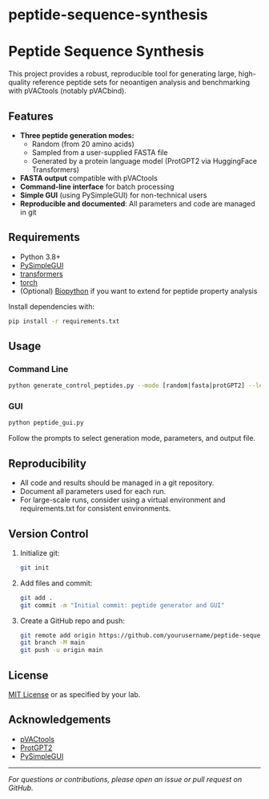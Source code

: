 # peptide-sequence-synthesis

# Peptide Sequence Synthesis

This project provides a robust, reproducible tool for generating large, high-quality reference peptide sets for neoantigen analysis and benchmarking with pVACtools (notably pVACbind).

## Features

- **Three peptide generation modes:**
  - Random (from 20 amino acids)
  - Sampled from a user-supplied FASTA file
  - Generated by a protein language model (ProtGPT2 via HuggingFace Transformers)
- **FASTA output** compatible with pVACtools
- **Command-line interface** for batch processing
- **Simple GUI** (using PySimpleGUI) for non-technical users
- **Reproducible and documented**: All parameters and code are managed in git

## Requirements

- Python 3.8+
- [PySimpleGUI](https://pysimplegui.readthedocs.io/)
- [transformers](https://huggingface.co/docs/transformers/index)
- [torch](https://pytorch.org/)
- (Optional) [Biopython](https://biopython.org/) if you want to extend for peptide property analysis

Install dependencies with:
```bash
pip install -r requirements.txt
```

## Usage

### Command Line

```bash
python generate_control_peptides.py --mode [random|fasta|protGPT2] --length 9 --count 1000000 --output peptides.fasta [--fasta_file input.fasta] [--temperature 1.0] [--top_k 50]
```

### GUI

```bash
python peptide_gui.py
```
Follow the prompts to select generation mode, parameters, and output file.

## Reproducibility

- All code and results should be managed in a git repository.
- Document all parameters used for each run.
- For large-scale runs, consider using a virtual environment and requirements.txt for consistent environments.

## Version Control

1. Initialize git:
   ```bash
   git init
   ```
2. Add files and commit:
   ```bash
   git add .
   git commit -m "Initial commit: peptide generator and GUI"
   ```
3. Create a GitHub repo and push:
   ```bash
   git remote add origin https://github.com/yourusername/peptide-sequence-synthesis.git
   git branch -M main
   git push -u origin main
   ```

## License

[MIT License](LICENSE) or as specified by your lab.

## Acknowledgements

- [pVACtools](https://pvactools.readthedocs.io/)
- [ProtGPT2](https://huggingface.co/nferruz/ProtGPT2)
- [PySimpleGUI](https://pysimplegui.readthedocs.io/)

---

*For questions or contributions, please open an issue or pull request on GitHub.*
